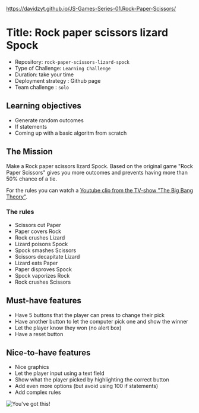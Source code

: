 https://davidzyt.github.io/JS-Games-Series-01.Rock-Paper-Scissors/

# Title: Rock paper scissors lizard Spock

- Repository: `rock-paper-scissors-lizard-spock`
- Type of Challenge: `Learning Challenge`
- Duration: take your time
- Deployment strategy : Github page
- Team challenge : `solo`

## Learning objectives
- Generate random outcomes
- If statements
- Coming up with a basic algoritm from scratch

## The Mission
Make a Rock paper scissors lizard Spock. Based on the original game "Rock Paper Scissors" gives you more outcomes and prevents having more than 50% chance of a tie.

For the rules you can watch a [Youtube clip from the TV-show "The Big Bang Theory"](https://www.youtube.com/watch?v=Kov2G0GouBw).

### The rules
- Scissors cut Paper
- Paper covers Rock
- Rock crushes Lizard
- Lizard poisons Spock
- Spock smashes Scissors
- Scissors decapitate Lizard
- Lizard eats Paper
- Paper disproves Spock
- Spock vaporizes Rock
- Rock crushes Scissors

## Must-have features
- Have 5 buttons that the player can press to change their pick
- Have another button to let the computer pick one and show the winner
- Let the player know they won (no alert box)
- Have a reset button

## Nice-to-have features
- Nice graphics
- Let the player input using a text field
- Show what the player picked by highlighting the correct button
- Add even more options (but avoid using 100 if statements)
- Add complex rules

![You've got this!](http://78.media.tumblr.com/f9247799ae2fe6613f643957020101c6/tumblr_inline_n80n8u8pSz1sbdww6.gif)
